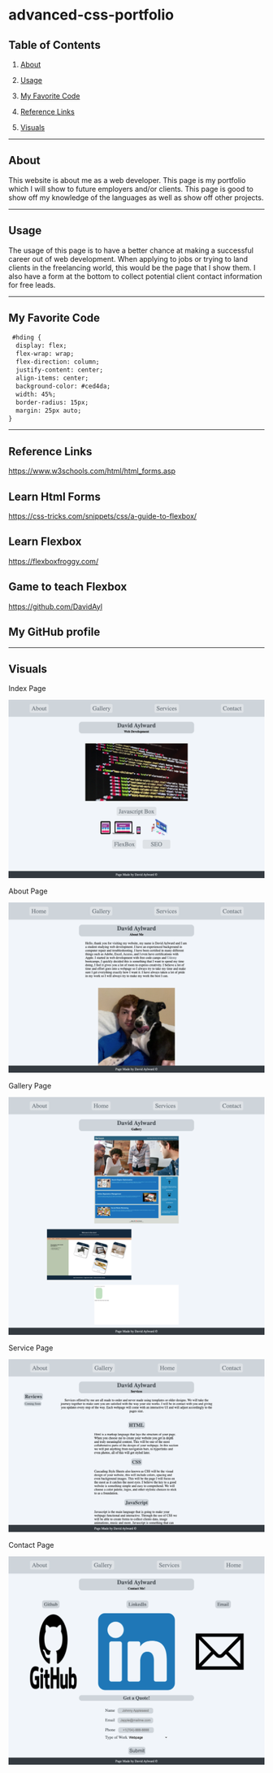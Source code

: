 # advanced-css-portfolio

## Table of Contents

1. [About](#about)

2. [Usage](#usage)

3. [My Favorite Code](#my-favorite-code)

4. [Reference Links](#reference-links)

5. [Visuals](#visuals)

<hr>

## About

This website is about me as a web developer. This page is my portfolio which I will show to future employers and/or clients. This page is good to show off my knowledge of the languages as well as show off other projects.

<hr>

## Usage

The usage of this page is to have a better chance at making a successful career out of web development. When applying to jobs or trying to land clients in the freelancing world, this would be the page that I show them. I also have a form at the bottom to collect potential client contact information for free leads.

<hr>

## My Favorite Code
```
 #hding {
  display: flex;
  flex-wrap: wrap;
  flex-direction: column;
  justify-content: center;
  align-items: center;
  background-color: #ced4da;
  width: 45%;
  border-radius: 15px;
  margin: 25px auto;
}
```
<hr>

## Reference Links

https://www.w3schools.com/html/html_forms.asp

## Learn Html Forms


https://css-tricks.com/snippets/css/a-guide-to-flexbox/

## Learn Flexbox



https://flexboxfroggy.com/

## Game to teach Flexbox



https://github.com/DavidAyl

## My GitHub profile

<hr>

## Visuals

Index Page

![index page](./assets/images/homepage.png)

About Page

![about page](./assets/images/aboutpage.png)

Gallery Page

![Gallery page](./assets/images/gallerypage.png)

Service Page

![Service page](./assets/images/servicepage.png)

Contact Page

![Contact page](./assets/images/contactpage.png)